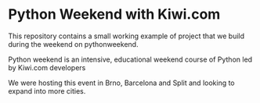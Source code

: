 # Python Weekend with Kiwi.com

This repository contains a small working example of project that we build during the weekend on pythonweekend.

Python weekend is an intensive, educational weekend course of Python led by Kiwi.com developers

We were hosting this event in Brno, Barcelona and Split and looking to expand into more cities.
